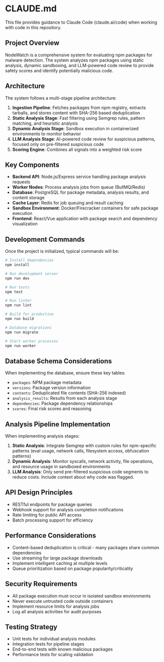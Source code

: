 # CLAUDE.md

This file provides guidance to Claude Code (claude.ai/code) when working with code in this repository.

## Project Overview

NodeWatch is a comprehensive system for evaluating npm packages for malware detection. The system analyzes npm packages using static analysis, dynamic sandboxing, and LLM-powered code review to provide safety scores and identify potentially malicious code.

## Architecture

The system follows a multi-stage pipeline architecture:

1. **Ingestion Pipeline**: Fetches packages from npm registry, extracts tarballs, and stores content with SHA-256 based deduplication
2. **Static Analysis Stage**: Fast filtering using Semgrep rules, pattern matching, and heuristic analysis
3. **Dynamic Analysis Stage**: Sandbox execution in containerized environments to monitor behavior
4. **LLM Analysis Stage**: AI-powered code review for suspicious patterns, focused only on pre-filtered suspicious code
5. **Scoring Engine**: Combines all signals into a weighted risk score

## Key Components

- **Backend API**: Node.js/Express service handling package analysis requests
- **Worker Nodes**: Process analysis jobs from queue (BullMQ/Redis)
- **Database**: PostgreSQL for package metadata, analysis results, and content storage
- **Cache Layer**: Redis for job queuing and result caching
- **Sandbox Environment**: Docker/Firecracker containers for safe package execution
- **Frontend**: React/Vue application with package search and dependency visualization

## Development Commands

Once the project is initialized, typical commands will be:

```bash
# Install dependencies
npm install

# Run development server
npm run dev

# Run tests
npm test

# Run linter
npm run lint

# Build for production
npm run build

# Database migrations
npm run migrate

# Start worker processes
npm run worker
```

## Database Schema Considerations

When implementing the database, ensure these key tables:
- `packages`: NPM package metadata
- `versions`: Package version information
- `contents`: Deduplicated file contents (SHA-256 indexed)
- `analysis_results`: Results from each analysis stage
- `dependencies`: Package dependency relationships
- `scores`: Final risk scores and reasoning

## Analysis Pipeline Implementation

When implementing analysis stages:

1. **Static Analysis**: Integrate Semgrep with custom rules for npm-specific patterns (eval usage, network calls, filesystem access, obfuscation patterns)
2. **Dynamic Analysis**: Monitor syscalls, network activity, file operations, and resource usage in sandboxed environments
3. **LLM Analysis**: Only send pre-filtered suspicious code segments to reduce costs. Include context about why code was flagged.

## API Design Principles

- RESTful endpoints for package queries
- Webhook support for analysis completion notifications
- Rate limiting for public API access
- Batch processing support for efficiency

## Performance Considerations

- Content-based deduplication is critical - many packages share common dependencies
- Use streaming for large package downloads
- Implement intelligent caching at multiple levels
- Queue prioritization based on package popularity/criticality

## Security Requirements

- All package execution must occur in isolated sandbox environments
- Never execute untrusted code outside containers
- Implement resource limits for analysis jobs
- Log all analysis activities for audit purposes

## Testing Strategy

- Unit tests for individual analysis modules
- Integration tests for pipeline stages
- End-to-end tests with known malicious packages
- Performance tests for scaling validation